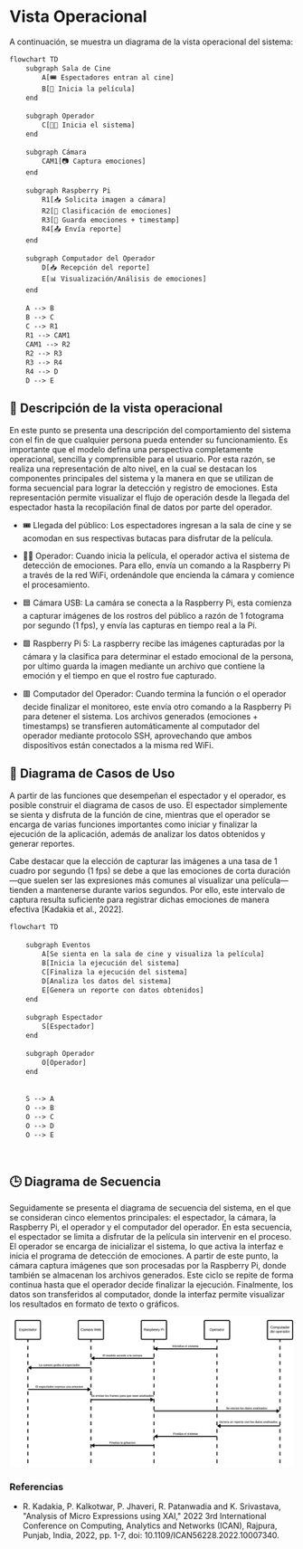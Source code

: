 # Vista Operacional
A continuación, se muestra un diagrama de la vista operacional del sistema:

```mermaid
flowchart TD
    subgraph Sala de Cine
        A[🎟️ Espectadores entran al cine]
        B[🎥 Inicia la película]
    end

    subgraph Operador
        C[🧑‍💻 Inicia el sistema]
    end

    subgraph Cámara
        CAM1[📷 Captura emociones]
    end

    subgraph Raspberry Pi
        R1[📥 Solicita imagen a cámara]
        R2[🧠 Clasificación de emociones]
        R3[💾 Guarda emociones + timestamp]
        R4[📤 Envía reporte]
    end

    subgraph Computador del Operador
        D[📥 Recepción del reporte]
        E[📊 Visualización/Análisis de emociones]
    end

    A --> B
    B --> C
    C --> R1
    R1 --> CAM1
    CAM1 --> R2
    R2 --> R3
    R3 --> R4
    R4 --> D
    D --> E

```

## 🧩 Descripción de la vista operacional
En este punto se presenta una descripción del comportamiento del sistema con el fin de que cualquier persona pueda entender su funcionamiento. Es importante que el modelo defina una perspectiva completamente operacional, sencilla y comprensible para el usuario. Por esta razón, se realiza una representación de alto nivel, en la cual se destacan los componentes principales del sistema y la manera en que se utilizan de forma secuencial para lograr la detección y registro de emociones. Esta representación permite visualizar el flujo de operación desde la llegada del espectador hasta la recopilación final de datos por parte del operador.

- 🎟️ Llegada del público: Los espectadores ingresan a la sala de cine y se acomodan en sus respectivas butacas para disfrutar de la película.

- 🧑‍💻 Operador: Cuando inicia la película, el operador activa el sistema de detección de emociones. Para ello, envía un comando a la Raspberry Pi a través de la red WiFi, ordenándole que encienda la cámara y comience el procesamiento.

- 🟦 Cámara USB: La camára se conecta a la Raspberry Pi, esta comienza a capturar imágenes de los rostros del público a razón de 1 fotograma por segundo (1 fps), y envía las capturas en tiempo real a la Pi.

- 🟩 Raspberry Pi 5: La raspberry recibe las imágenes capturadas por la cámara y la clasifica para determinar el estado emocional de la persona, por ultimo guarda la imagen mediante un archivo que contiene la emoción y el tiempo en que el rostro fue capturado.

- 🟥 Computador del Operador: Cuando termina la función o el operador decide finalizar el monitoreo, este envía otro comando a la Raspberry Pi para detener el sistema. Los archivos generados (emociones + timestamps) se transfieren automáticamente al computador del operador mediante protocolo SSH, aprovechando que ambos dispositivos están conectados a la misma red WiFi.

## 🎯 Diagrama de Casos de Uso
A partir de las funciones que desempeñan el espectador y el operador, es posible construir el diagrama de casos de uso. El espectador simplemente se sienta y disfruta de la función de cine, mientras que el operador se encarga de varias funciones importantes como iniciar y finalizar la ejecución de la aplicación, además de analizar los datos obtenidos y generar reportes.

Cabe destacar que la elección de capturar las imágenes a una tasa de 1 cuadro por segundo (1 fps) se debe a que las emociones de corta duración —que suelen ser las expresiones más comunes al visualizar una película— tienden a mantenerse durante varios segundos. Por ello, este intervalo de captura resulta suficiente para registrar dichas emociones de manera efectiva [Kadakia et al., 2022].

```mermaid
flowchart TD

    subgraph Eventos
        A[Se sienta en la sala de cine y visualiza la película]
        B[Inicia la ejecución del sistema]
        C[Finaliza la ejecución del sistema]
        D[Analiza los datos del sistema]
        E[Genera un reporte con datos obtenidos]
    end

    subgraph Espectador
        S[Espectador]
    end

    subgraph Operador
        O[Operador]
    end


    S --> A
    O --> B
    O --> C
    O --> D
    O --> E



```

## 🕒 Diagrama de Secuencia
Seguidamente se presenta el diagrama de secuencia del sistema, en el que se consideran cinco elementos principales: el espectador, la cámara, la Raspberry Pi, el operador y el computador del operador. En esta secuencia, el espectador se limita a disfrutar de la película sin intervenir en el proceso. El operador se encarga de inicializar el sistema, lo que activa la interfaz e inicia el programa de detección de emociones. A partir de este punto, la cámara captura imágenes que son procesadas por la Raspberry Pi, donde también se almacenan los archivos generados. Este ciclo se repite de forma continua hasta que el operador decide finalizar la ejecución. Finalmente, los datos son transferidos al computador, donde la interfaz permite visualizar los resultados en formato de texto o gráficos.

<p align="center">
  <img src="../imag/secuencia.jfif"  width="800"/>
</p>

### Referencias
- R. Kadakia, P. Kalkotwar, P. Jhaveri, R. Patanwadia and K. Srivastava, "Analysis of Micro Expressions using XAI," 2022 3rd International Conference on Computing, Analytics and Networks (ICAN), Rajpura, Punjab, India, 2022, pp. 1-7, doi: 10.1109/ICAN56228.2022.10007340.
